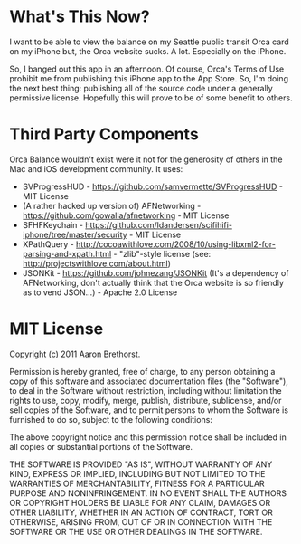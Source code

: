 What's This Now?
===========

I want to be able to view the balance on my Seattle public transit Orca card on my iPhone but, the Orca website sucks. A lot. Especially on the iPhone.

So, I banged out this app in an afternoon. Of course, Orca's Terms of Use prohibit me from publishing this iPhone app to the App Store. So, I'm doing the next best thing: publishing all of the source code under a generally permissive license. Hopefully this will prove to be of some benefit to others.

Third Party Components
===========

Orca Balance wouldn't exist were it not for the generosity of others in the Mac and iOS development community. It uses:

*	SVProgressHUD - https://github.com/samvermette/SVProgressHUD - MIT License
*	(A rather hacked up version of) AFNetworking - https://github.com/gowalla/afnetworking - MIT License
* 	SFHFKeychain - https://github.com/ldandersen/scifihifi-iphone/tree/master/security - MIT License
* 	XPathQuery - http://cocoawithlove.com/2008/10/using-libxml2-for-parsing-and-xpath.html - "zlib"-style license (see: http://projectswithlove.com/about.html)
* 	JSONKit - https://github.com/johnezang/JSONKit (It's a dependency of AFNetworking, don't actually think that the Orca website is so friendly as to vend JSON...) - Apache 2.0 License

MIT License
==========

Copyright (c) 2011 Aaron Brethorst.

Permission is hereby granted, free of charge, to any person obtaining a copy of this software and associated documentation files (the "Software"), to deal in the Software without restriction, including without limitation the rights to use, copy, modify, merge, publish, distribute, sublicense, and/or sell copies of the Software, and to permit persons to whom the Software is furnished to do so, subject to the following conditions:

The above copyright notice and this permission notice shall be included in all copies or substantial portions of the Software.

THE SOFTWARE IS PROVIDED "AS IS", WITHOUT WARRANTY OF ANY KIND, EXPRESS OR IMPLIED, INCLUDING BUT NOT LIMITED TO THE WARRANTIES OF MERCHANTABILITY, FITNESS FOR A PARTICULAR PURPOSE AND NONINFRINGEMENT. IN NO EVENT SHALL THE AUTHORS OR COPYRIGHT HOLDERS BE LIABLE FOR ANY CLAIM, DAMAGES OR OTHER LIABILITY, WHETHER IN AN ACTION OF CONTRACT, TORT OR OTHERWISE, ARISING FROM, OUT OF OR IN CONNECTION WITH THE SOFTWARE OR THE USE OR OTHER DEALINGS IN THE SOFTWARE.